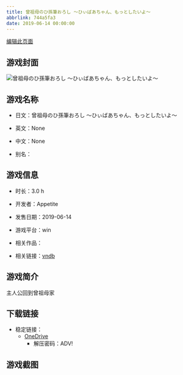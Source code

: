 ```yaml
---
title: 曾祖母のひ孫筆おろし ～ひぃばあちゃん、もっとしたいよ～
abbrlink: 744a5fa3
date: 2019-06-14 00:00:00
---
```

[编辑此页面](https://github.com/ACG-3/ADV3-source/blob/main/source/_posts/games/%E6%9B%BE%E7%A5%96%E6%AF%8D%E3%81%AE%E3%81%B2%E5%AD%AB%E7%AD%86%E3%81%8A%E3%82%8D%E3%81%97%20%EF%BD%9E%E3%81%B2%E3%81%83%E3%81%B0%E3%81%82%E3%81%A1%E3%82%83%E3%82%93%E3%80%81%E3%82%82%E3%81%A3%E3%81%A8%E3%81%97%E3%81%9F%E3%81%84%E3%82%88%EF%BD%9E.md)

## 游戏封面

![曾祖母のひ孫筆おろし ～ひぃばあちゃん、もっとしたいよ～](https://pan.timero.xyz/d/onedrive/img_lib_001/%E6%9B%BE%E7%A5%96%E6%AF%8D%E3%81%AE%E3%81%B2%E5%AD%AB%E7%AD%86%E3%81%8A%E3%82%8D%E3%81%97%20%EF%BD%9E%E3%81%B2%E3%81%83%E3%81%B0%E3%81%82%E3%81%A1%E3%82%83%E3%82%93%E3%80%81%E3%82%82%E3%81%A3%E3%81%A8%E3%81%97%E3%81%9F%E3%81%84%E3%82%88%EF%BD%9E_cover.avif)


## 游戏名称

- 日文：曾祖母のひ孫筆おろし ～ひぃばあちゃん、もっとしたいよ～
- 英文：None
- 中文：None

- 别名：


## 游戏信息

- 时长：3.0 h
- 开发者：Appetite
- 发售日期：2019-06-14
- 游戏平台：win
- 相关作品：

- 相关链接：[vndb](https://vndb.org/v25790)


## 游戏简介

主人公回到曾祖母家


## 下载链接

- 稳定链接：
    - [OneDrive](https://pan.timero.xyz/onedrive/adv_lib_001/%E6%9B%BE%E7%A5%96%E6%AF%8D%E3%81%AE%E3%81%B2%E5%AD%AB%E7%AD%86%E3%81%8A%E3%82%8D%E3%81%97%20%EF%BD%9E%E3%81%B2%E3%81%83%E3%81%B0%E3%81%82%E3%81%A1%E3%82%83%E3%82%93%E3%80%81%E3%82%82%E3%81%A3%E3%81%A8%E3%81%97%E3%81%9F%E3%81%84%E3%82%88%EF%BD%9E)
        - 解压密码：ADV!



## 游戏截图


